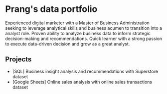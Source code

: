 # Prang's data portfolio

Experienced digital marketer with a Master of Business Administration seeking to leverage analytical skills and business acumen to transition into a analyst role. Proven ability to analyze business data to inform strategic decision-making and recommendations. 
Quick learner with a strong passion to execute data-driven decision and grow as a great analyst.

## Projects

- [SQL] Business insight analysis and recommendations with Superstore dataset
- [Google Sheets] Online sales analysis with online sales transactions dataset

